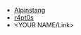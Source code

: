 - [Alpinstang](https://github.com/alpinstang)
- [r4pt0s](https://github.com/r4pt0s)
- <YOUR NAME/Link>
